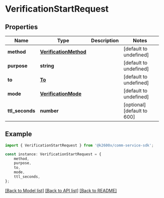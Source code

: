 # VerificationStartRequest


## Properties

Name | Type | Description | Notes
------------ | ------------- | ------------- | -------------
**method** | [**VerificationMethod**](VerificationMethod.md) |  | [default to undefined]
**purpose** | **string** |  | [default to undefined]
**to** | [**To**](To.md) |  | [default to undefined]
**mode** | [**VerificationMode**](VerificationMode.md) |  | [default to undefined]
**ttl_seconds** | **number** |  | [optional] [default to 600]

## Example

```typescript
import { VerificationStartRequest } from '@k2600x/comm-service-sdk';

const instance: VerificationStartRequest = {
    method,
    purpose,
    to,
    mode,
    ttl_seconds,
};
```

[[Back to Model list]](../README.md#documentation-for-models) [[Back to API list]](../README.md#documentation-for-api-endpoints) [[Back to README]](../README.md)
